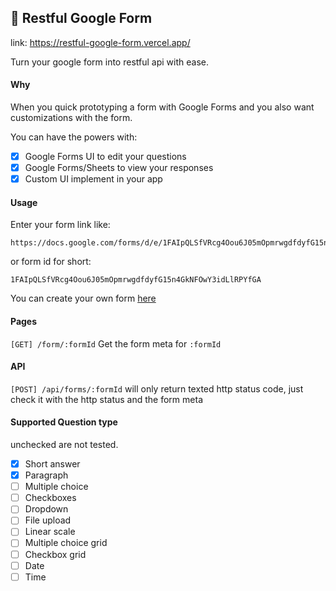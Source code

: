 ## 📝 Restful Google Form

link: https://restful-google-form.vercel.app/

Turn your google form into restful api with ease.

#### Why

When you quick prototyping a form with Google Forms and you also want customizations with the form.

You can have the powers with:

- [x] Google Forms UI to edit your questions
- [x] Google Forms/Sheets to view your responses
- [x] Custom UI implement in your app

#### Usage

Enter your form link like:

```
https://docs.google.com/forms/d/e/1FAIpQLSfVRcg4Oou6J05mOpmrwgdfdyfG15n4GkNFOwY3idLlRPYfGA/viewform
```

or form id for short:

```
1FAIpQLSfVRcg4Oou6J05mOpmrwgdfdyfG15n4GkNFOwY3idLlRPYfGA
```

You can create your own form [here](https://docs.google.com/forms)

#### Pages

`[GET] /form/:formId`
Get the form meta for `:formId`

#### API

`[POST] /api/forms/:formId`
will only return texted http status code, just check it with the http status and the form meta

#### Supported Question type

unchecked are not tested.

- [x] Short answer
- [x] Paragraph
- [ ] Multiple choice
- [ ] Checkboxes
- [ ] Dropdown
- [ ] File upload
- [ ] Linear scale
- [ ] Multiple choice grid
- [ ] Checkbox grid
- [ ] Date
- [ ] Time
